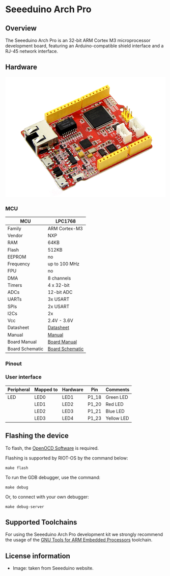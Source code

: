 # Seeeduino Arch Pro

## Overview
The Seeeduino Arch Pro is an 32-bit ARM Cortex M3 microprocessor development board, featuring an Arduino-compatible shield interface and a RJ-45 network interface.

## Hardware
![Seeeduino Arch Pro Development Kit](seeduino_arch-pro.jpg)

### MCU
| MCU             | LPC1768                                  |
|-----------------|------------------------------------------|
| Family          | ARM Cortex-M3                            |
| Vendor          | NXP                                      |
| RAM             | 64KB                                     |
| Flash           | 512KB                                    |
| EEPROM          | no                                       |
| Frequency       | up to 100 MHz                            |
| FPU             | no                                       |
| DMA             | 8 channels                               |
| Timers          | 4 x 32-bit                               |
| ADCs            | 12-bit ADC                               |
| UARTs           | 3x USART                                 |
| SPIs            | 2x USART                                 |
| I2Cs            | 2x                                       |
| Vcc             | 2.4V - 3.6V                              |
| Datasheet       | [Datasheet](http://www.nxp.com/documents/data_sheet/LPC1768_66_65_64.pdf)            |
| Manual          | [Manual](http://www.nxp.com/documents/user_manual/UM10360.pdf)                       |
| Board Manual    | [Board Manual](http://www.seeedstudio.com/wiki/Arch_Pro)                             |
| Board Schematic | [Board Schematic](http://www.seeedstudio.com/wiki/File:Arch_Pro_V1.0_Schematic.pdf)  |

### Pinout

### User interface
| Peripheral | Mapped to | Hardware | Pin   | Comments   |
|------------|-----------|----------|-------|------------|
| LED        | LED0      | LED1     | P1_18 | Green LED  |
|            | LED1      | LED2     | P1_20 | Red LED    |
|            | LED2      | LED3     | P1_21 | Blue LED   |
|            | LED3      | LED4     | P1_23 | Yellow LED |

## Flashing the device
To flash, the [OpenOCD Software](http://openocd.org/) is required.

Flashing is supported by RIOT-OS by the command below:

```
make flash
```

To run the GDB debugger, use the command:

```
make debug
```

Or, to connect with your own debugger:

```
make debug-server
```

## Supported Toolchains
For using the Seeeduino Arch Pro development kit we strongly recommend the usage of the [GNU Tools for ARM Embedded Processors](https://launchpad.net/gcc-arm-embedded) toolchain.

## License information
* Image: taken from Seeeduino website.
